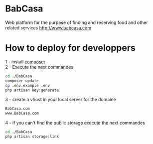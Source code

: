 # BabCasa
Web platform for the purpese of finding and reserving food and other related services
<a href="http://www.babcasa.com">http://www.babcasa.com</a> 

# How to deploy for developpers 

1 - install <a href="https://getcomposer.org/">composer</a> <br>
2 - Execute the next commandes 

```sh
cd ./BabCasa
composer update
cp .env.example .env
php artisan key:generate
```

3 - create a vhost in your local server for the domaine 

```sh
BabCasa.com
www.BabCasa.com
```

4 - if you can't find the public storage execute the next commandes

```sh
cd ./BabCasa
php artisan storage:link
```

